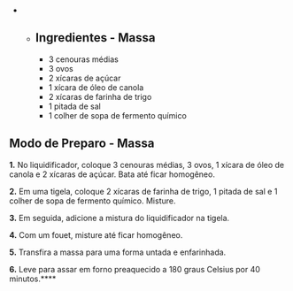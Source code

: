- - ## Ingredientes - Massa

    - 3 cenouras médias
    - 3 ovos
    - 2 xícaras de açúcar
    - 1 xícara de óleo de canola
    - 2 xícaras de farinha de trigo
    - 1 pitada de sal
    - 1 colher de sopa de fermento químico

## Modo de Preparo - Massa

**1.** No liquidificador, coloque 3 cenouras médias, 3 ovos, 1 xícara de óleo de canola e 2 xícaras de açúcar. Bata até ficar homogêneo.

**2.** Em uma tigela, coloque 2 xícaras de farinha de trigo, 1 pitada de sal e 1 colher de sopa de fermento químico. Misture.

**3.** Em seguida, adicione a mistura do liquidificador na tigela.

**4.** Com um fouet, misture até ficar homogêneo.

**5.** Transfira a massa para uma forma untada e enfarinhada.

**6.** Leve para assar em forno preaquecido a 180 graus Celsius por 40 minutos.****